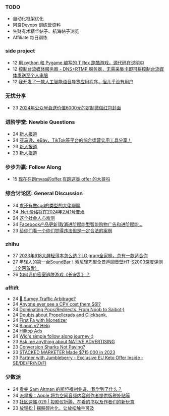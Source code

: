 ### TODO
-  自动化框架优化
-  阿良Devops 训练营资料
-  生财有术精华帖子、航海帖子浏览
-  Affiliate 每日训练

### side project
<!-- sideproject:START -->
-  12 [用 python 和 Pygame 编写的 T Rex 跑酷游戏。源代码在说明中](https://www.youtube.com/watch?v=pZySIXSelCA)
-  12 [控制台流媒体服务器 - DNS+RTMP 服务器，无需采集卡即可将控制台流媒体发送至个人电脑](https://github.com/Aioros/console-streaming-server)
-  12 [我开发了一款人工智能语音导览应用程序，但几乎没有用户](https://www.reddit.com/r/SideProject/comments/18gpp0e/ive_built_an_ai_audio_tour_app_but_have_almost_no/)<!-- sideproject:END -->


### 无忧分享
<!-- ruyo:START -->
-  23 [2024年公众号叒送价值6000元的定制微信红包封面](https://51.ruyo.net/18598.html)<!-- ruyo:END -->

### 进阶学堂: Newbie Questions
<!-- advertcn1:START -->
-  24 [新人报道](https://www.advertcn.com/thread-113791-1-1.html)
-  24 [亚马逊、eBay、TikTok等平台的综合运营实用工具分享！](https://www.advertcn.com/thread-113785-1-1.html)
-  23 [新人报道](https://www.advertcn.com/thread-113782-1-1.html)
-  23 [新人报道](https://www.advertcn.com/thread-113781-1-1.html)<!-- advertcn1:END -->

### 步步为赢: Follow Along
<!-- advertcn2:START -->
-  15 [现在在跑mvas的offer,有跑这类 offer 的大哥吗](https://www.advertcn.com/thread-113665-1-1.html)<!-- advertcn2:END -->

### 综合讨论区: General Discussion
<!-- advertcn3:START -->
-  24 [求还有做cod的类型的大佬聊聊](https://www.advertcn.com/thread-113796-1-1.html)
-  24 [.Net 价格将在2024年2月1号普涨](https://www.advertcn.com/thread-113788-1-1.html)
-  24 [这个社会人心难测](https://www.advertcn.com/thread-113787-1-1.html)
-  24 [Facebook产品更新|取消进阶赋能型智能购物广告和进阶赋能...](https://www.advertcn.com/thread-113784-1-1.html)
-  23 [给你们看一个你们觉得违法但是一定合法的案例](https://www.advertcn.com/thread-113775-1-1.html)<!-- advertcn3:END -->


### zhihu
<!-- zhihu:START -->
-  27 [2023年618大屏轻薄本怎么选？LG gram全家桶，总有一款适合你](http://zhuanlan.zhihu.com/p/632641888?utm_campaign=rss&utm_medium=rss&utm_source=rss&utm_content=title)
-  27 [年轻人的第一台SoundBar！索尼轻巧型全景声回音壁HT-S2000深度评测（全网首发）](http://zhuanlan.zhihu.com/p/630990296?utm_campaign=rss&utm_medium=rss&utm_source=rss&utm_content=title)
-  26 [如何评价密室逃脱游戏《长安乱》？](http://www.zhihu.com/question/563950552/answer/3045961312?utm_campaign=rss&utm_medium=rss&utm_source=rss&utm_content=title)<!-- zhihu:END -->

### afflift
<!-- afflift:START -->
-  24 [🚦 Survey Traffic Arbitrage?](https://afflift.com/f/threads/%F0%9F%9A%A6-survey-traffic-arbitrage.12508/)
-  24 [Anyone ever see a CPV cost them $6!?](https://afflift.com/f/threads/anyone-ever-see-a-cpv-cost-them-6.12493/)
-  24 [Dominating Pops/Redirects. From Noob to Saibot;&rpar;](https://afflift.com/f/threads/dominating-pops-redirects-from-noob-to-saibot.12496/)
-  24 [Doubts about Propellerads and Clickbank.](https://afflift.com/f/threads/doubts-about-propellerads-and-clickbank.12507/)
-  24 [First Fa with Monetizer](https://afflift.com/f/threads/first-fa-with-monetizer.12466/)
-  24 [Binom v2 Help](https://afflift.com/f/threads/binom-v2-help.12511/)
-  24 [Hilltop Ads](https://afflift.com/f/threads/hilltop-ads.12445/)
-  24 [Wid&#39;s simple follow along journey :&rpar;](https://afflift.com/f/threads/wids-simple-follow-along-journey.12506/)
-  23 [Ask me anything about NATIVE ADVERTISING](https://afflift.com/f/threads/ask-me-anything-about-native-advertising.12499/)
-  23 [Conversion Sharks Not Paying?](https://afflift.com/f/threads/conversion-sharks-not-paying.12442/)
-  23 [STACKED MARKETER Made $715,000 in 2023](https://afflift.com/f/threads/stacked-marketer-made-715-000-in-2023.12513/)
-  23 [Partner with Jumbleberry - Exclusive EU Keto Offer Inside - SE/DE/FR/NO/FI](https://afflift.com/f/threads/partner-with-jumbleberry-exclusive-eu-keto-offer-inside-se-de-fr-no-fi.12515/)<!-- afflift:END -->

### 少数派
<!-- sspai:START -->
-  24 [看完 Sam Altman 的斯坦福创业课，我学到了什么？](https://sspai.com/post/84988)
-  24 [派早报：Apple 将为空间音频内容创作者提供版税补贴等](https://sspai.com/post/86018)
-  23 [社区速递 029 | 投影仪折腾、在看的书以及作者们的新玩意](https://sspai.com/post/86008)
-  23 [放轻松 | 摆脱碎片化，让放松触手可及](https://sspai.com/post/85763)<!-- sspai:END -->
